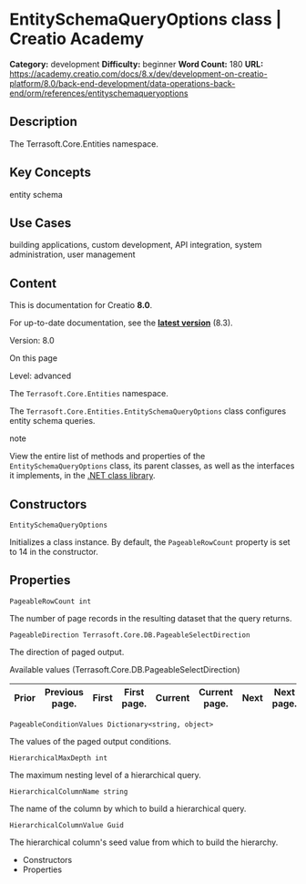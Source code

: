 # EntitySchemaQueryOptions class | Creatio Academy

**Category:** development **Difficulty:** beginner **Word Count:** 180 **URL:**
https://academy.creatio.com/docs/8.x/dev/development-on-creatio-platform/8.0/back-end-development/data-operations-back-end/orm/references/entityschemaqueryoptions

## Description

The Terrasoft.Core.Entities namespace.

## Key Concepts

entity schema

## Use Cases

building applications, custom development, API integration, system
administration, user management

## Content

This is documentation for Creatio **8.0**.

For up-to-date documentation, see the
**[latest version](/docs/8.x/dev/development-on-creatio-platform/back-end-development/data-operations-back-end/orm/references/entityschemaqueryoptions)**
(8.3).

Version: 8.0

On this page

Level: advanced

The `Terrasoft.Core.Entities` namespace.

The `Terrasoft.Core.Entities.EntitySchemaQueryOptions` class configures entity
schema queries.

note

View the entire list of methods and properties of the `EntitySchemaQueryOptions`
class, its parent classes, as well as the interfaces it implements, in the
[.NET class library](https://academy.creatio.com/api/netcoreapi/7.17.0/index.html#Terrasoft.Core~Terrasoft.Core.Entities.EntitySchemaQueryOptions_members.html).

## Constructors​

    EntitySchemaQueryOptions

Initializes a class instance. By default, the `PageableRowCount` property is set
to 14 in the constructor.

## Properties​

    PageableRowCount int

The number of page records in the resulting dataset that the query returns.

    PageableDirection Terrasoft.Core.DB.PageableSelectDirection

The direction of paged output.

Available values (Terrasoft.Core.DB.PageableSelectDirection)

| Prior | Previous page. | First | First page. | Current | Current page. | Next | Next page. |
| ----- | -------------- | ----- | ----------- | ------- | ------------- | ---- | ---------- |

    PageableConditionValues Dictionary<string, object>

The values of the paged output conditions.

    HierarchicalMaxDepth int

The maximum nesting level of a hierarchical query.

    HierarchicalColumnName string

The name of the column by which to build a hierarchical query.

    HierarchicalColumnValue Guid

The hierarchical column's seed value from which to build the hierarchy.

- Constructors
- Properties

